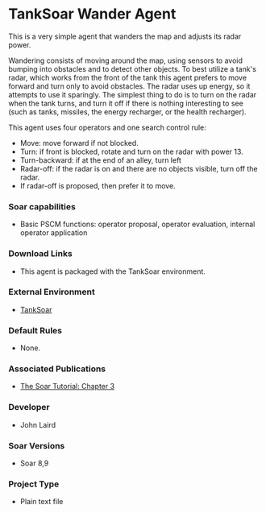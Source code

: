 # TankSoar Wander Agent #
This is a very simple agent that wanders the map and adjusts its radar power.

Wandering consists of moving around the map, using sensors to avoid bumping into obstacles and to detect other objects. To best utilize a tank's radar, which works from the front of the tank this agent prefers to move forward and turn only to avoid obstacles. The radar uses up energy, so it attempts to use it sparingly. The simplest thing to do is to turn on the radar when the tank turns, and turn it off if there is nothing interesting to see (such as tanks, missiles, the energy recharger, or the health recharger).

This agent uses four operators and one search control rule:
  * Move: move forward if not blocked.
  * Turn: if front is blocked, rotate and turn on the radar with power 13.
  * Turn-backward: if at the end of an alley, turn left
  * Radar-off: if the radar is on and there are no objects visible, turn off the radar.
  * If radar-off is proposed, then prefer it to move.

### Soar capabilities ###
  * Basic PSCM functions: operator proposal, operator evaluation, internal operator application

### Download Links ###
  * This agent is packaged with the TankSoar environment.

### External Environment ###
  * [TankSoar](Domains_TankSoar.md)

### Default Rules ###
  * None.

### Associated Publications ###
  * [The Soar Tutorial: Chapter 3](http://web.eecs.umich.edu/~soar/downloads/Documentation/SoarTutorial/Soar%20Tutorial%20Part%203.pdf)

### Developer ###
  * John Laird

### Soar Versions ###
  * Soar 8,9

### Project Type ###
  * Plain text file